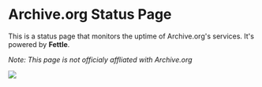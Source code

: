 
# Archive.org Status Page

This is a status page that monitors the uptime of Archive.org's services. It's powered by **Fettle**.

*Note: This page is not officialy affliated with Archive.org* 



<img src="./public/ss.png" />



